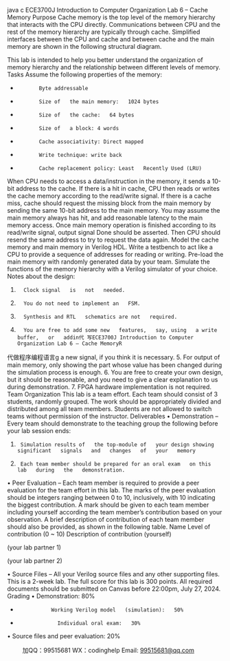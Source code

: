 java c
ECE3700J    Introduction to Computer Organization 
Lab 6 – Cache Memory
Purpose 
Cache memory is the top level of   the memory hierarchy that interacts with the CPU   directly.
Communications   between   CPU   and   the   rest   of   the   memory   hierarchy   are   typically   through   cache.   Simplified interfaces between the CPU and cache   and between cache   and the   main   memory   are shown in the following structural   diagram.

This   lab   is   intended   to   help   you   better   understand   the   organization   of   memory   hierarchy   and   the relationship   between   different   levels   of   memory.
Tasks 
Assume   the   following   properties   of   the   memory:
-            Byte addressable
-            Size of   the main memory:   1024 bytes
-            Size of   the cache:   64 bytes
-            Size of   a block: 4 words
-            Cache associativity: Direct mapped
-            Write technique: write back
-            Cache replacement policy: Least   Recently Used (LRU)
When CPU needs to access a data/instruction in the memory,   it   sends   a   10-bit   address   to   the   cache.   If   there is a hit in cache, CPU then reads or writes   the   cache   memory   according   to   the   read/write signal. If   there is a cache miss, cache should request the   missing block   from   the   main   memory by sending the same   10-bit address to the   main memory. You may assume the main memory   always has hit, and add reasonable latency to the main memory access. Once   main   memory   operation   is finished according to its read/write signal, output signal   Done   should be   asserted.   Then   CPU   should   resend the same address to try to request the data   again. 
Model the cache memory and main memory in Verilog HDL. Write a   testbench   to   act   like   a   CPU   to provide   a   sequence   of   addresses   for   reading   or   writing. Pre-load   the   main   memory   with   randomly generated data by your team.   Simulate the functions of   the memory hierarchy with a Verilog simulator   of   your   choice.
Notes about the design:
1.       Clock signal   is   not   needed.
2.       You do not need to implement an   FSM.
3.       Synthesis and RTL   schematics are not   required.
4.       You are free to add some new   features,   say, using   a write buffer,   or   addin代 写ECE3700J Introduction to Computer Organization Lab 6 – Cache MemoryR
代做程序编程语言g   a new   signal,   if   you   think it is necessary.
5.       For output of   main memory, only showing the part whose value has been   changed   during the   simulation process is enough.
6.       You are free to create   your own design, but   it   should be reasonable,   and   you   need   to   give   a   clear   explanation to us during demonstration.
7.       FPGA hardware implementation is not   required.
Team Organization 
This lab is a team effort. Each team should   consist   of   3   students,   randomly   grouped.   The   work should be appropriately divided and distributed among all team members.   Students   are   not   allowed   to   switch   teams   without   permission   of   the   instructor. 
Deliverables 
• Demonstration – Every   team   should   demonstrate   to   the   teaching   group   the   following before your lab   session ends:
1)      Simulation results of   the top-module of   your design showing significant   signals   and   changes   of   your   memory
2)      Each team member should be prepared for an oral exam   on this   lab   during   the   demonstration.
• Peer Evaluation – Each   team   member   is   required   to   provide   a   peer   evaluation   for   the   team
effort in this lab. The marks of   the peer evaluation should be   integers   ranging between   0   to   10,   inclusively, with   10 indicating the biggest contribution. A mark should be given to each   team member   including   yourself   according   the   team   member’s   contribution   based   on   your observation. A   brief   description   of   contribution   of   each   team   member   should   also   be   provided,   as shown in the   following   table.
Name 
Level of contribution 
(0 ~ 10) 
Description of contribution 
(yourself) 


(your lab partner 1) 


(your lab partner 2) 


• Source Files – All   your Verilog   source   files   and   any   other   supporting   files.
This is a 2-week lab. The full   score   for this   lab   is   300 points.
All required documents should be submitted on Canvas before 22:00pm, July 27, 2024.
Grading 
•            Demonstration: 80%
-                Working Verilog model   (simulation):   50%
-                  Individual oral exam:   30%
•            Source files and peer evaluation: 20%



         
加QQ：99515681  WX：codinghelp  Email: 99515681@qq.com
